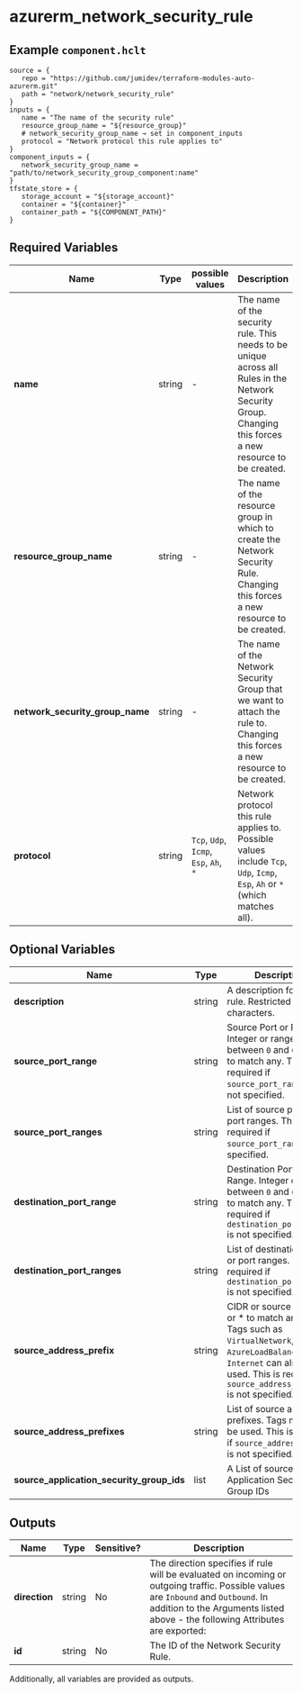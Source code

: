 # azurerm_network_security_rule



## Example `component.hclt`

```hcl
source = {
   repo = "https://github.com/jumidev/terraform-modules-auto-azurerm.git"   
   path = "network/network_security_rule"   
}
inputs = {
   name = "The name of the security rule"   
   resource_group_name = "${resource_group}"   
   # network_security_group_name → set in component_inputs
   protocol = "Network protocol this rule applies to"   
}
component_inputs = {
   network_security_group_name = "path/to/network_security_group_component:name"   
}
tfstate_store = {
   storage_account = "${storage_account}"   
   container = "${container}"   
   container_path = "${COMPONENT_PATH}"   
}
```

## Required Variables

| Name | Type |  possible values |  Description |
| ---- | --------- |  ----------- | ----------- |
| **name** | string |  -  |  The name of the security rule. This needs to be unique across all Rules in the Network Security Group. Changing this forces a new resource to be created. | 
| **resource_group_name** | string |  -  |  The name of the resource group in which to create the Network Security Rule. Changing this forces a new resource to be created. | 
| **network_security_group_name** | string |  -  |  The name of the Network Security Group that we want to attach the rule to. Changing this forces a new resource to be created. | 
| **protocol** | string |  `Tcp`, `Udp`, `Icmp`, `Esp`, `Ah`, `*`  |  Network protocol this rule applies to. Possible values include `Tcp`, `Udp`, `Icmp`, `Esp`, `Ah` or `*` (which matches all). | 

## Optional Variables

| Name | Type |  Description |
| ---- | --------- |  ----------- |
| **description** | string |  A description for this rule. Restricted to 140 characters. | 
| **source_port_range** | string |  Source Port or Range. Integer or range between `0` and `65535` or `*` to match any. This is required if `source_port_ranges` is not specified. | 
| **source_port_ranges** | string |  List of source ports or port ranges. This is required if `source_port_range` is not specified. | 
| **destination_port_range** | string |  Destination Port or Range. Integer or range between `0` and `65535` or `*` to match any. This is required if `destination_port_ranges` is not specified. | 
| **destination_port_ranges** | string |  List of destination ports or port ranges. This is required if `destination_port_range` is not specified. | 
| **source_address_prefix** | string |  CIDR or source IP range or * to match any IP. Tags such as `VirtualNetwork`, `AzureLoadBalancer` and `Internet` can also be used. This is required if `source_address_prefixes` is not specified. | 
| **source_address_prefixes** | string |  List of source address prefixes. Tags may not be used. This is required if `source_address_prefix` is not specified. | 
| **source_application_security_group_ids** | list |  A List of source Application Security Group IDs | 



## Outputs

| Name | Type | Sensitive? | Description |
| ---- | ---- | --------- | --------- |
| **direction** | string | No  | The direction specifies if rule will be evaluated on incoming or outgoing traffic. Possible values are `Inbound` and `Outbound`. In addition to the Arguments listed above - the following Attributes are exported: | 
| **id** | string | No  | The ID of the Network Security Rule. | 

Additionally, all variables are provided as outputs.
